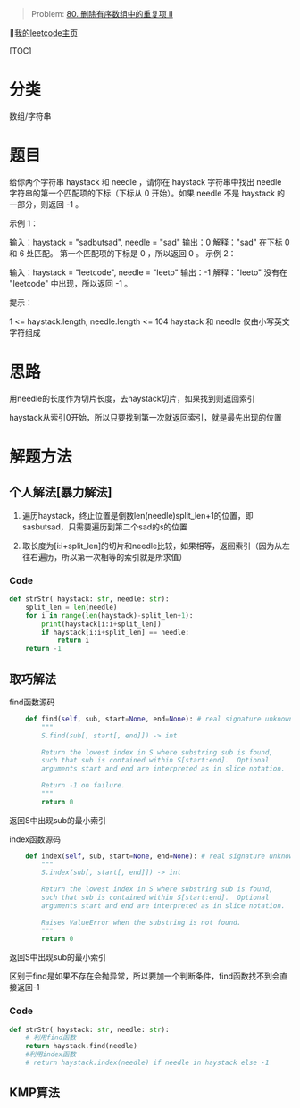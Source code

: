 > Problem: [80. 删除有序数组中的重复项 II](https://leetcode.cn/problems/remove-duplicates-from-sorted-array-ii/description/)

🐷[我的leetcode主页](https://leetcode.cn/u/qui22ical-gagariny8t/)

[TOC]

# 分类

数组/字符串

# 题目
给你两个字符串 haystack 和 needle ，请你在 haystack 字符串中找出 needle 字符串的第一个匹配项的下标（下标从 0 开始）。如果 needle 不是 haystack 的一部分，则返回  -1 。

示例 1：

输入：haystack = "sadbutsad", needle = "sad"
输出：0
解释："sad" 在下标 0 和 6 处匹配。
第一个匹配项的下标是 0 ，所以返回 0 。
示例 2：

输入：haystack = "leetcode", needle = "leeto"
输出：-1
解释："leeto" 没有在 "leetcode" 中出现，所以返回 -1 。
 

提示：

1 <= haystack.length, needle.length <= 104
haystack 和 needle 仅由小写英文字符组成

# 思路

用needle的长度作为切片长度，去haystack切片，如果找到则返回索引

haystack从索引0开始，所以只要找到第一次就返回索引，就是最先出现的位置

# 解题方法

## 个人解法[暴力解法]
1. 遍历haystack，终止位置是倒数len(needle)split_len+1的位置，即sasbutsad，只需要遍历到第二个sad的s的位置

2. 取长度为[i:i+split_len]的切片和needle比较，如果相等，返回索引（因为从左往右遍历，所以第一次相等的索引就是所求值）

### Code
```python
def strStr( haystack: str, needle: str):
    split_len = len(needle)
    for i in range(len(haystack)-split_len+1):
        print(haystack[i:i+split_len])
        if haystack[i:i+split_len] == needle:
            return i
    return -1
```
## 取巧解法
find函数源码
```python
    def find(self, sub, start=None, end=None): # real signature unknown; restored from __doc__
        """
        S.find(sub[, start[, end]]) -> int
        
        Return the lowest index in S where substring sub is found,
        such that sub is contained within S[start:end].  Optional
        arguments start and end are interpreted as in slice notation.
        
        Return -1 on failure.
        """
        return 0
```
返回S中出现sub的最小索引

index函数源码

```python
    def index(self, sub, start=None, end=None): # real signature unknown; restored from __doc__
        """
        S.index(sub[, start[, end]]) -> int
        
        Return the lowest index in S where substring sub is found,
        such that sub is contained within S[start:end].  Optional
        arguments start and end are interpreted as in slice notation.
        
        Raises ValueError when the substring is not found.
        """
        return 0
```
返回S中出现sub的最小索引

区别于find是如果不存在会抛异常，所以要加一个判断条件，find函数找不到会直接返回-1

### Code
```python
def strStr( haystack: str, needle: str):
    # 利用find函数
    return haystack.find(needle)
    #利用index函数
    # return haystack.index(needle) if needle in haystack else -1
```
## KMP算法
